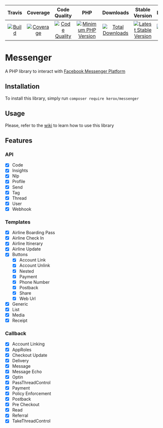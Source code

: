 |Travis|Coverage|Code Quality|PHP|Downloads|Stable Version|License|
:------:|:-------:|:-------:|:-------:|:-------:|:-------:|:-------:|
|[![Build](https://img.shields.io/travis/ker0x/messenger.svg?style=flat-square)](https://travis-ci.org/ker0x/messenger)|[![Coverage](https://img.shields.io/scrutinizer/coverage/g/ker0x/messenger.svg?style=flat-square)](https://scrutinizer-ci.com/g/ker0x/messenger/)|[![Code Quality](https://img.shields.io/scrutinizer/g/ker0x/messenger.svg?style=flat-square)](https://scrutinizer-ci.com/g/ker0x/messenger/)|[![Minimum PHP Version](https://img.shields.io/badge/php-%3E%3D%207.1-8892BF.svg?style=flat-square)](https://php.net)|[![Total Downloads](https://img.shields.io/packagist/dt/kerox/messenger.svg?style=flat-square)](https://packagist.org/packages/kerox/messenger)|[![Latest Stable Version](https://img.shields.io/packagist/v/kerox/messenger.svg?style=flat-square)](https://packagist.org/packages/kerox/messenger)|[![License](https://img.shields.io/packagist/l/kerox/messenger.svg?style=flat-square)](https://packagist.org/packages/kerox/messenger)|

# Messenger

A PHP library to interact with [Facebook Messenger Platform](https://www.messenger.com/)

## Installation

To install this library, simply run `composer require kerox/messenger`

## Usage

Please, refer to the [wiki](https://github.com/ker0x/messenger/wiki) to learn how to use this library

## Features

### API

- [x] Code
- [x] Insights
- [x] Nlp
- [x] Profile
- [x] Send
- [x] Tag
- [x] Thread
- [x] User
- [x] Webhook

### Templates

- [x] Airline Boarding Pass
- [x] Airline Check In
- [x] Airline Itinerary
- [x] Airline Update
- [x] Buttons
    - [x] Account Link
    - [x] Account Unlink
    - [x] Nested
    - [x] Payment
    - [x] Phone Number
    - [x] Postback
    - [x] Share
    - [x] Web Url
- [x] Generic
- [x] List
- [x] Media
- [x] Receipt

### Callback

- [x] Account Linking
- [x] AppRoles
- [x] Checkout Update
- [x] Delivery
- [x] Message
- [x] Message Echo
- [x] Optin
- [x] PassThreadControl
- [x] Payment
- [x] Policy Enforcement
- [x] Postback
- [x] Pre Checkout
- [x] Read
- [x] Referral
- [x] TakeThreadControl
